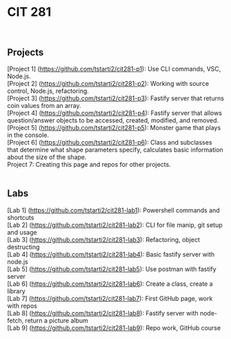 # CIT 281 <br><br>
## Projects <br>
[Project 1] (https://github.com/tstarti2/cit281-p1): Use CLI commands, VSC, Node.js. <br>
[Project 2] (https://github.com/tstarti2/cit281-p2): Working with source control, Node.js, refactoring. <br>
[Project 3] (https://github.com/tstarti2/cit281-p3): Fastify server that returns coin values from an array. <br>
[Project 4] (https://github.com/tstarti2/cit281-p4): Fastify server that allows question/answer objects to be accessed, created, modified, and removed. <br>
[Project 5] (https://github.com/tstarti2/cit281-p5): Monster game that plays in the console. <br>
[Project 6] (https://github.com/tstarti2/cit281-p6): Class and subclasses that determine what shape parameters specify, calculates basic information about the size of the shape. <br>
Project 7: Creating this page and repos for other projects. 
<br>
<br>
## Labs <br>
[Lab 1] (https://github.com/tstarti2/cit281-lab1): Powershell commands and shortcuts <br>
[Lab 2] (https://github.com/tstarti2/cit281-lab2): CLI for file manip, git setup and usage <br>
[Lab 3] (https://github.com/tstarti2/cit281-lab3): Refactoring, object destructing <br>
[Lab 4] (https://github.com/tstarti2/cit281-lab4): Basic fastify server with node.js <br>
[Lab 5] (https://github.com/tstarti2/cit281-lab5): Use postman with fastify server <br>
[Lab 6] (https://github.com/tstarti2/cit281-lab6): Create a class, create a library <br>
[Lab 7] (https://github.com/tstarti2/cit281-lab7): First GitHub page, work with repos <br>
[Lab 8] (https://github.com/tstarti2/cit281-lab8): Fastify server with node-fetch, return a picture album <br>
[Lab 9] (https://github.com/tstarti2/cit281-lab9): Repo work, GitHub course <br>
